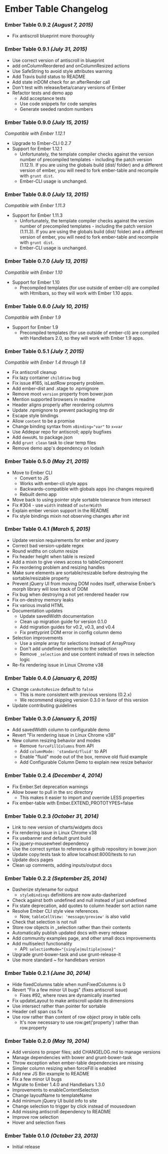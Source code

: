 # Ember Table Changelog

### Ember Table 0.9.2 _(August 7, 2015)_

* Fix antiscroll blueprint more thoroughly

### Ember Table 0.9.1 _(July 31, 2015)_

* Use correct version of antiscroll in blueprint
* add onColumnReordered and onColumnResized actions
* Use SafeString to avoid style attributes warning
* Add Travis build status to README
* Add state inDOM check for an afterRender call
* Don't test with release/beta/canary versions of Ember
* Refactor tests and demo app
    * Add acceptance tests
    * Use code snippets for code samples
    * Generate seeded random numbers

### Ember Table 0.9.0 _(July 15, 2015)_

_Compatible with Ember 1.12.1_

* Upgrade to Ember-CLI 0.2.7
* Support for Ember 1.12.1
    * Unfortunately, the template compiler checks against the version number of
      precompiled templates - including the patch version (1.12.1). If you are
      using the globals build (dist/ folder) and a different version of ember,
      you will need to fork ember-table and recompile with `grunt dist`.
    * Ember-CLI usage is unchanged.

### Ember Table 0.8.0 _(July 13, 2015)_

_Compatible with Ember 1.11.3_

* Support for Ember 1.11.3
    * Unfortunately, the template compiler checks against the version number of
      precompiled templates - including the patch version (1.11.3). If you are
      using the globals build (dist/ folder) and a different version of ember,
      you will need to fork ember-table and recompile with `grunt dist`.
    * Ember-CLI usage is unchanged.

### Ember Table 0.7.0 _(July 13, 2015)_

_Compatible with Ember 1.10_

* Support for Ember 1.10
    * Precompiled templates (for use outside of ember-cli) are
      compiled with Htmlbars, so they will work with
      Ember 1.10 apps.

### Ember Table 0.6.0 _(July 10, 2015)_

_Compatible with Ember 1.9_

* Support for Ember 1.9
    * Precompiled templates (for use outside of ember-cli) are
      compiled with Handlebars 2.0, so they will work with
      Ember 1.9 apps.

### Ember Table 0.5.1 _(July 7, 2015)_

_Compatible with Ember 1.4 through 1.8_

* Fix antiscroll cleanup
* Fix lazy container `childView` bug
* Fix issue #165, isLastRow property problem.
* Add ember-dist and .stage to .npmignore
* Remove moot `version` property from bower.json
* Mention supported browsers in readme
* Header aligns properly after reordering columns
* Update .npmignore to prevent packaging tmp dir
* Escape style bindings
* Allow `content` to be a promise
* Change binding syntax from `xBinding="var"` to `x=var`
* Use Addepar repo for antiscroll; apply bugfixes
* Add `demoURL` to package.json
* Add `grunt clean` task to clear temp files
* Remove demo app's dependency on lodash

### Ember Table 0.5.0 _(May 21, 2015)_

* Move to Ember CLI
  * Convert to JS
  * Works with ember-cli style apps
  * Backwards-compatible with globals apps (no changes required)
  * Rebuilt demo app
* Move back to using pointer style sortable tolerance from intersect
* Fix #304 - use `width` instead of `outerWidth`
* Explain ember version support in the README
* Fix style bindings mixin not observing changes after init

### Ember Table 0.4.1 _(March 5, 2015)_

* Update version requirements for ember and jquery
* Correct bad version-update regex
* Round widths on column resize
* Fix header height when table is resized
* Add a mixin to give views access to tableComponent
* Fix reordering problem and resizing handles
* Make sure elements are sortable/resizable before destroying the
  sortable/resizable property
* Prevent jQuery UI from moving DOM nodes itself, otherwise Ember’s morph
  library will lose track of DOM
* Fix bug when destroying a not yet rendered header row
* Fix on-destroy memory leaks
* Fix various invalid HTML
* Documentation updates
  * Update savedWidth documentation
  * Clean up migration guide for version 0.1.0
  * Add migration guides for v0.2, v0.3, and v0.4
  * Fix prettyprint DOM error in config column demo
* Selection improvements
  * Use a simple array for selections instead of ArrayProxy
  * Don't add undefined elements to the selection
  * Remove `_selection` and use content instead of rows in selection logic
* Re-fix rendering issue in Linux Chrome v38

### Ember Table 0.4.0 _(January 6, 2015)_

* Change `canAutoResize` default to `false`
  * This is more consistent with previous versions (0.2.x)
  * We recommend skipping version 0.3.0 in favor of this version
* Update contributing guidelines

### Ember Table 0.3.0 _(January 5, 2015)_

* Add savedWidth column to configurable demo
* Revert "Fix rendering issue in Linux Chrome v38"
* New column resizing behavior and modes
  * Remove `forceFillColumns` from API
  * Add `columnMode: 'standard/fluid'` to API
  * Enable "fluid" mode out of the box, remove old fluid example
  * Add Configurable Column Demo to explain new resize behavior

### Ember Table 0.2.4 _(December 4, 2014)_

* Fix Ember.Set deprecation warnings
* Allow bower to pull in the src directory
  * This makes it easier to import and override LESS properties
* Fix ember-table with Ember.EXTEND_PROTOTYPES=false

### Ember Table 0.2.3 _(October 31, 2014)_

* Link to new version of charts/widgets docs
* Fix rendering issue in Linux Chrome v38
* Fix usebanner and default grunt build
* Fix jquery-mousewheel dependency
* Use the correct syntax to reference a github repository in bower.json
* Update copy:tests task to allow localhost:8000/tests to run
* Update docs pages
* Clean up comments, adding inputs/output docs

### Ember Table 0.2.2 _(September 25, 2014)_

* Dasherize stylename for output
  * `styleBindings` definitions are now auto-dasherized
* Check against both undefined and null instead of just undefined
* Fix state deprecation, add quotes to column header sort action name
* Resolve Ember CLI style view references.
  * Now, `tableCellView: 'message/preview'` is also valid
* Check that selection is not null
* Store row objects in _selection rather than their contents
* Automatically publish updated docs with every release
* Add community examples page, and other small docs improvements
* Add multiselect functionality
  * API: `selectionMode="{single|multiple|none}"`
* Upgrade grunt-bower-task and use grunt-release-it
* Use more standard ~ for handlebars version

### Ember Table 0.2.1 _(June 30, 2014)_

* Hide fixedColumns table when numFixedColumns is 0
* Revert "Fix a few minor UI bugs" (fixes antiscroll issue)
  * Fixes #92, where rows are dynamically inserted
* Fix updateLayout to make antiscroll update its dimensions
* Use intersect rather than pointer for sortable
* Header cell span css fix
* Use row rather than content of row object proxy in table cells
  * It's now necessary to use row.get('property') rather than row.property

### Ember Table 0.2.0 _(May 19, 2014)_

* Add versions to proper files; add CHANGELOG.md to manage versions
* Manage dependencies with bower and grunt-bower-task
* Throw exception when ember-table dependencies are missing
* Simpler column resizing when forceFill is enabled
* Add new JS Bin example to README
* Fix a few minor UI bugs
* Migrate to Ember 1.4.0 and Handlebars 1.3.0
* Improvements to enableContentSelection
* Change layoutName to templateName
* Add minimum jQuery UI build info to site
* Change selection to trigger by click instead of mousedown
* Add missing antiscroll dependency to README
* Improve row selection
* Hover and selection fixes

### Ember Table 0.1.0 _(October 23, 2013)_

* Initial release

